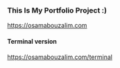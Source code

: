 ### This Is My Portfolio Project :)

https://osamabouzalim.com

#### Terminal version

https://osamabouzalim.com/terminal
